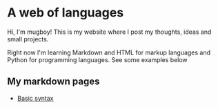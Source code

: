 # A web of languages

Hi, I'm mugboy! This is my website where I post my thoughts, ideas and small projects.

Right now I'm learning Markdown and HTML for markup languages and Python for programming languages. See some examples below

## My markdown pages

- [Basic syntax](basicsyntax.md)